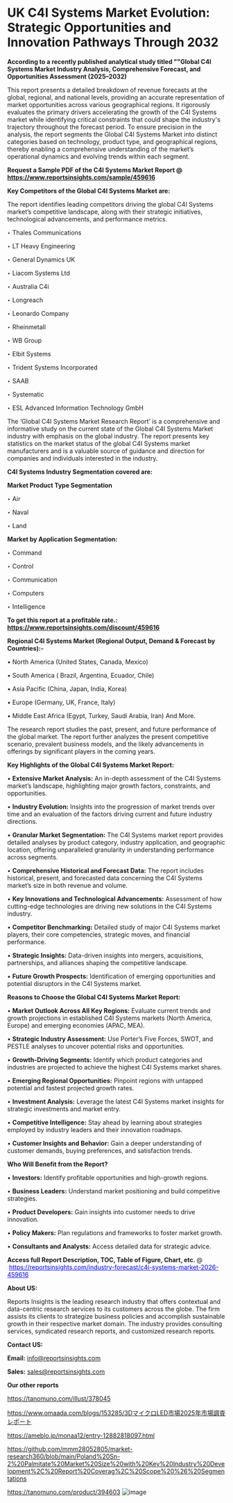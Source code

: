 # UK C4I Systems Market Evolution: Strategic Opportunities and Innovation Pathways Through 2032

<strong>According to a recently published analytical study titled ""Global C4I Systems Market Industry Analysis, Comprehensive Forecast, and Opportunities Assessment (2025–2032)</strong>

This report presents a detailed breakdown of revenue forecasts at the global, regional, and national levels, providing an accurate representation of market opportunities across various geographical regions. It rigorously evaluates the primary drivers accelerating the growth of the C4I Systems market while identifying critical constraints that could shape the industry's trajectory throughout the forecast period. To ensure precision in the analysis, the report segments the Global C4I Systems Market into distinct categories based on technology, product type, and geographical regions, thereby enabling a comprehensive understanding of the market’s operational dynamics and evolving trends within each segment.

<strong>Request a Sample PDF of the C4I Systems Market Report </strong><strong>@<a href=https://www.reportsinsights.com/sample/459616 style=color:#0000ff;> https://www.reportsinsights.com/sample/459616</a></strong></font>

<strong>Key Competitors of the Global C4I Systems Market are:</strong>

The report identifies leading competitors driving the global C4I Systems market’s competitive landscape, along with their strategic initiatives, technological advancements, and performance metrics.

‣ Thales Communications

‣ LT Heavy Engineering

‣ General Dynamics UK

‣ Liacom Systems Ltd

‣ Australia C4i

‣ Longreach

‣ Leonardo Company

‣ Rheinmetall

‣ WB Group

‣ Elbit Systems

‣ Trident Systems Incorporated

‣ SAAB

‣ Systematic

‣ ESL Advanced Information Technology GmbH

The ‘Global C4I Systems Market Research Report’ is a comprehensive and informative study on the current state of the Global C4I Systems Market industry with emphasis on the global industry. The report presents key statistics on the market status of the global C4I Systems market manufacturers and is a valuable source of guidance and direction for companies and individuals interested in the industry.

<strong>C4I Systems Industry Segmentation covered are:</strong>

<strong>Market Product Type Segmentation</strong>

‣ Air

‣ Naval

‣ Land

<strong>Market by Application Segmentation:</strong>

‣ Command

‣ Control

‣ Communication

‣ Computers

‣ Intelligence

<strong>To get this report at a profitable rate.: <a href=https://www.reportsinsights.com/discount/459616 style=color:#0000ff;>https://www.reportsinsights.com/discount/459616</a></strong></font>

<strong>Regional C4I Systems Market (Regional Output, Demand &amp; Forecast by Countries):-</strong>

• North America (United States, Canada, Mexico)

• South America ( Brazil, Argentina, Ecuador, Chile)

• Asia Pacific (China, Japan, India, Korea)

• Europe (Germany, UK, France, Italy)

• Middle East Africa (Egypt, Turkey, Saudi Arabia, Iran) And More.

The research report studies the past, present, and future performance of the global market. The report further analyzes the present competitive scenario, prevalent business models, and the likely advancements in offerings by significant players in the coming years.

<strong>Key Highlights of the Global C4I Systems Market Report:</strong>

• <strong>Extensive Market Analysis:</strong> An in-depth assessment of the C4I Systems market’s landscape, highlighting major growth factors, constraints, and opportunities.

• <strong>Industry Evolution:</strong> Insights into the progression of market trends over time and an evaluation of the factors driving current and future industry directions.

• <strong>Granular Market Segmentation:</strong> The C4I Systems market report provides detailed analyses by product category, industry application, and geographic location, offering unparalleled granularity in understanding performance across segments.

• <strong>Comprehensive Historical and Forecast Data:</strong> The report includes historical, present, and forecasted data concerning the C4I Systems market’s size in both revenue and volume.

• <strong>Key Innovations and Technological Advancements:</strong> Assessment of how cutting-edge technologies are driving new solutions in the C4I Systems industry.

• <strong>Competitor Benchmarking:</strong> Detailed study of major C4I Systems market players, their core competencies, strategic moves, and financial performance.

• <strong>Strategic Insights:</strong> Data-driven insights into mergers, acquisitions, partnerships, and alliances shaping the competitive landscape.

• <strong>Future Growth Prospects:</strong> Identification of emerging opportunities and potential disruptors in the C4I Systems market.

<strong>Reasons to Choose the Global C4I Systems Market Report:</strong>

• <strong>Market Outlook Across All Key Regions:</strong> Evaluate current trends and growth projections in established C4I Systems markets (North America, Europe) and emerging economies (APAC, MEA).

• <strong>Strategic Industry Assessment:</strong> Use Porter’s Five Forces, SWOT, and PESTLE analyses to uncover potential risks and opportunities.

• <strong>Growth-Driving Segments:</strong> Identify which product categories and industries are projected to achieve the highest C4I Systems market shares.

• <strong>Emerging Regional Opportunities:</strong> Pinpoint regions with untapped potential and fastest projected growth rates.

• <strong>Investment Analysis:</strong> Leverage the latest C4I Systems market insights for strategic investments and market entry.

• <strong>Competitive Intelligence:</strong> Stay ahead by learning about strategies employed by industry leaders and their innovation roadmaps.

• <strong>Customer Insights and Behavior:</strong> Gain a deeper understanding of customer demands, buying preferences, and satisfaction trends.

<strong>Who Will Benefit from the Report?</strong>

• <strong>Investors:</strong> Identify profitable opportunities and high-growth regions.

• <strong>Business Leaders:</strong> Understand market positioning and build competitive strategies.

• <strong>Product Developers:</strong> Gain insights into customer needs to drive innovation.

• <strong>Policy Makers:</strong> Plan regulations and frameworks to foster market growth.

• <strong>Consultants and Analysts:</strong> Access detailed data for strategic advice.
</ul>
<strong>Access full Report Description, TOC, Table of Figure, Chart, etc. </strong>@  <a href=https://reportsinsights.com/industry-forecast/c4i-systems-market-2026-459616 style=color:#0000ff;>https://reportsinsights.com/industry-forecast/c4i-systems-market-2026-459616</a></font>

<strong><strong>About US</strong>:</strong>

Reports Insights is the leading research industry that offers contextual and data-centric research services to its customers across the globe. The firm assists its clients to strategize business policies and accomplish sustainable growth in their respective market domain. The industry provides consulting services, syndicated research reports, and customized research reports.

<strong>Contact US:</strong>

<p class=""""><b>Email:</b> <a href=mailto:info@reportsinsights.com>info@reportsinsights.com</a></p>
<p class=""""><b>Sales:</b> <a href=mailto:sales@reportsinsights.com>sales@reportsinsights.com</a></p>

<strong>Our other reports</strong>

<a href=https://tanomuno.com/illust/378045>https://tanomuno.com/illust/378045</a>

<a href=https://www.omaada.com/blogs/153285/3DマイクロLED市場2025年市場調査レポート>https://www.omaada.com/blogs/153285/3DマイクロLED市場2025年市場調査レポート</a>

<a href=https://ameblo.jp/monaa12/entry-12882818097.html>https://ameblo.jp/monaa12/entry-12882818097.html</a>

<a href=https://github.com/mmm28052805/market-research360/blob/main/Poland%20Sn-2%20Palmitate%20Market%20Size%20with%20Key%20Industry%20Development%2C%20Report%20Coverag%2C%20Scope%20%26%20Segmentations>https://github.com/mmm28052805/market-research360/blob/main/Poland%20Sn-2%20Palmitate%20Market%20Size%20with%20Key%20Industry%20Development%2C%20Report%20Coverag%2C%20Scope%20%26%20Segmentations</a>

<a href=https://tanomuno.com/product/394603>https://tanomuno.com/product/394603</a>
![image](https://github.com/user-attachments/assets/1b35b2be-fdbb-4bfe-b07f-11d694bef3f0)
